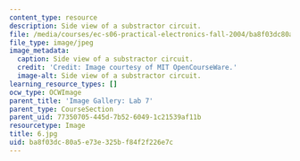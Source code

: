 ```yaml
---
content_type: resource
description: Side view of a substractor circuit.
file: /media/courses/ec-s06-practical-electronics-fall-2004/ba8f03dc80a5e73e325bf84f2f226e7c_6.jpg
file_type: image/jpeg
image_metadata:
  caption: Side view of a substractor circuit.
  credit: 'Credit: Image courtesy of MIT OpenCourseWare.'
  image-alt: Side view of a substractor circuit.
learning_resource_types: []
ocw_type: OCWImage
parent_title: 'Image Gallery: Lab 7'
parent_type: CourseSection
parent_uid: 77350705-445d-7b52-6049-1c21539af11b
resourcetype: Image
title: 6.jpg
uid: ba8f03dc-80a5-e73e-325b-f84f2f226e7c
---
```

